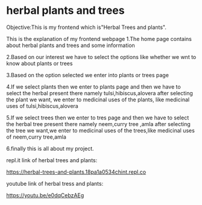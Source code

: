 # herbal plants and trees
Objective:This is my frontend which is"Herbal Trees and plants".

This is the explanation of my frontend webpage
1.The home page contains about herbal plants and trees and some information

2.Based on our interest we have to select the options like whether we wnt to know about plants or trees

3.Based on the option selected we enter into plants or trees page 

4.If we select plants then we enter to plants page and then we have to select the herbal present there namely tulsi,hibiscus,alovera after selecting the plant we want, we enter to medicinal uses of the plants, like medicinal uses of tulsi,hibiscus,alovera

5.If we select trees then we enter to tres page and then we have to select the herbal tree present there namely neem,curry tree ,amla after selecting the tree we want,we enter to medicinal uses of the trees,like medicinal uses of neem,curry tree,amla

6.finally this is all about my project.

repl.it link of herbal trees and plants:

https://herbal-trees-and-plants.18pa1a0534chint.repl.co

youtube link of herbal tress and plants:

https://youtu.be/e0dqCebzAEg


